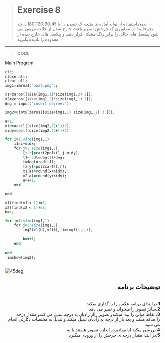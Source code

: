 > # Exercise 8
>بدون استفاده از توابع آماده ی متلب یک تصویر را با 180،120،90،45 درجه بچرخانید؛ در تصاویری که 
چرخش تصویر باعث خارج شدن از حالت مربعی می شود پیکسل های خالی را برابر رنگ مشکی قرار 
دهید و پیکسل های خارج شده از محدوده را نادیده بگیرید.
***
>CODE

Main Program
```ruby
clc;
close all;
clear all;
img1=imread("boat.png");

x1=zeros([size(img1,1)*size(img1,2) 1]);
x2=zeros([size(img1,2)*size(img1,1) 1]);
deg = input('insert degree:');

img2=uint8(zeros([size(img1,1) size(img1,2) 3 ]));

a=1;
midx=ceil((size(img2,1)+1)/2);
midy=ceil((size(img2,2)+1)/2);

for i=1:size(img1,1)
    i1=i-midx;
    for j=1:size(img1,2)
        [t,r]=cart2pol(i1,j-midy);
        t1=radtodeg(t)+deg;
        t=degtorad(t1);
        [x,y]=pol2cart(t,r);
        x1(a)=round(x+midx);
        x2(a)=round(y+midy);
        a=a+1;
    end  
   
end

x1(find(x1 < 1))=1;
x2(find(x2 < 1))=1;
b=1;

for i=1:size(img1,1)
    for j=1:size(img1,2)
        img2(x1(b),x2(b),:)=img1(i,j,:);
       
        b=b+1;
    end
   
end
 imshow(img2);

```
****
![45deg](https://user-images.githubusercontent.com/79658260/115450605-5ea68280-a231-11eb-800c-4239b2d3b84b.png)





<div dir="rtl">
<h2>توضیحات برنامه</h2> <br />
 <b>1</b>.درابتدای برنامه عکس را بارگذاری میکند<br />
<b>2</b>.سایز تصویر را میخواند و تغییر می دهد<br />
<b>3</b>. نقاط میانی را پیدا میکندو تصویر رااز رادیان به درجه تبدیل می کندو مقدار درجه رااضافه میکند و بعد باز از درجه به رادیان تبدیل میکند و تبدیل به مختصات دکارتی انجام می شود<br />
<b>4</b>.بررسی مبکند ایا مقادیردر اندازه تصویر هستند یا نه <br />
<b>5</b>.در ابتدا مقدار درجه ی چرخش را از ورودی میگیرد    
</div>


